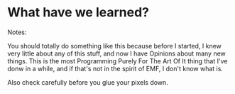 # What have we learned?

Notes:

You should totally do something like this because before I started, I knew very little about any of this stuff, and now I have Opinions about many new things. This is the most Programming Purely For The Art Of It thing that I've donw in a while, and if that's not in the spirit of EMF, I don't know what is.

Also check carefully before you glue your pixels down.
